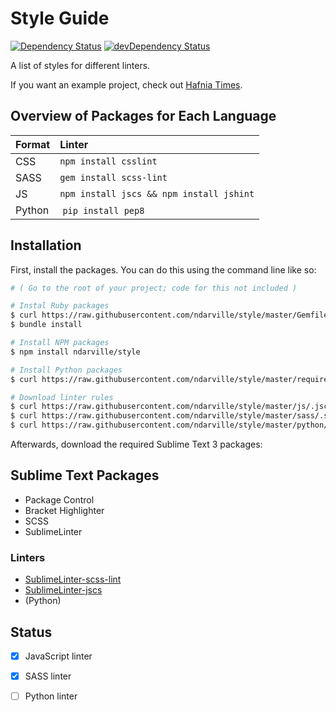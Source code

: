 Style Guide
===========
[![Dependency Status](https://gemnasium.com/ndarville/style.svg)](https://gemnasium.com/ndarville/style) [![devDependency Status](https://david-dm.org/ndarville/style/dev-status.svg)](https://david-dm.org/ndarville/style#info=devDependencies)

A list of styles for different linters.

If you want an example project, check out [Hafnia Times][hafnia].

Overview of Packages for Each Language
--------------------------------------
 Format | Linter
:-------|:-----------------------------------------
 CSS    | `npm install csslint`
 SASS   | `gem install scss-lint`
 JS     | `npm install jscs && npm install jshint`
 Python | `pip install pep8`

Installation
------------
First, install the packages. You can do this using the command line like so:

```sh
# ( Go to the root of your project; code for this not included )

# Instal Ruby packages
$ curl https://raw.githubusercontent.com/ndarville/style/master/Gemfile > Gemfile
$ bundle install

# Install NPM packages
$ npm install ndarville/style

# Install Python packages
$ curl https://raw.githubusercontent.com/ndarville/style/master/requirements.txt > requirements.txt

# Download linter rules
$ curl https://raw.githubusercontent.com/ndarville/style/master/js/.jscsrc > .jscsrc
$ curl https://raw.githubusercontent.com/ndarville/style/master/sass/.scss-lint.yml > .scss-lint.yml
$ curl https://raw.githubusercontent.com/ndarville/style/master/python/.pep8 > .pep8
```

Afterwards, download the required Sublime Text 3 packages:

Sublime Text Packages
---------------------
* Package Control
* Bracket Highlighter
* SCSS
* SublimeLinter

### Linters ###
* [SublimeLinter-scss-lint](https://github.com/attenzione/SublimeLinter-scss-lint)
* [SublimeLinter-jscs](https://github.com/SublimeLinter/SublimeLinter-jscs)
* (Python)

Status
------
- [x] JavaScript linter
- [x] SASS linter
- [ ] Python linter


[hafnia]: https://github.com/hafniatimes/hafniatimes.github.io
